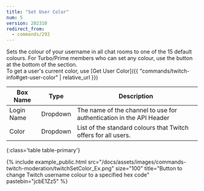 ```yaml
---
title: "Set User Color"
num: 5
version: 202310
redirect_from:
  - commands/292
---
```


Sets the colour of your username in all chat rooms to one of the 15 default colours.
For Turbo/Prime members who can set any colour, use the button at the bottom of the section.
<br>To get a user's current color, use [Get User Color]({{ "commands/twitch-info#get-user-color" | relative_url }})

| Box Name | Type | Description | 
|-------|--------|--------
Login Name | Dropdown |The name of the channel to use for authentication in the API Header
Color|Dropdown|List of the standard colours that Twitch offers for all users.
{:class='table table-primary'}

{% include example_public.html src="/docs/assets/images/commands-twitch-moderation/twitchSetColor_Ex.png" size="100" title="Button to change Twitch username colour to a specified hex code" pastebin="jcbE1Zz5" %}